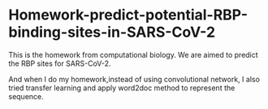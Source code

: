 # Homework-predict-potential-RBP-binding-sites-in-SARS-CoV-2

This is the homework from computational biology. We are aimed to predict the RBP sites for SARS-CoV-2.

And when I do my homework,instead of using convolutional network, I also tried transfer learning and apply word2doc method to represent the sequence.
